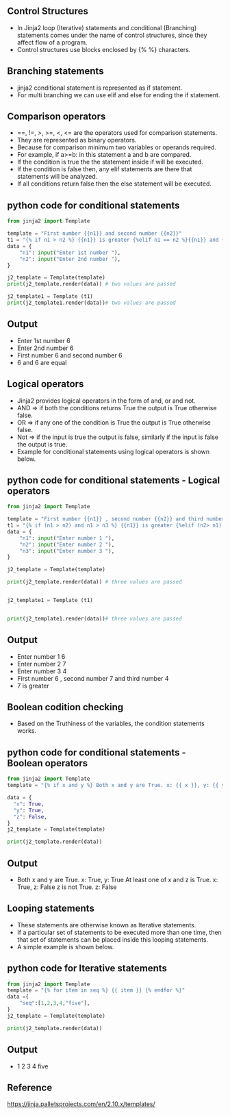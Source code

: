 ## Control Structures

- In Jinja2 loop (Iterative) statements and conditional (Branching) statements comes under the name of control structures, since they affect flow of a program. 
- Control structures use blocks enclosed by {%   %} characters.

## Branching statements

- jinja2 conditional statement is represented as if statement. 
- For multi branching we can use elif and else for ending the if statement.

## Comparison operators 
- ==, !=, >, >=, <, <= are the operators used for comparison statements. 
- They are represented as binary operators. 
- Because for comparison minimum two variables or operands required. 
- For example, if a>=b: in this statement a and b are compared.
- If the condition is true the the statement inside if will be executed. 
- If the condition is false then, any elif statements are there that statements will be analyzed. 
- If all conditions return false then the else statement will be executed.


## python code for conditional statements
```python linenums="1"
from jinja2 import Template

template = "First number {{n1}} and second number {{n2}}"
t1 = "{% if n1 > n2 %} {{n1}} is greater {%elif n1 == n2 %}{{n1}} and {{n2}} are equal {% else %} {{n2}} is greater {% endif %}"
data = {
    "n1": input("Enter 1st number "),
    "n2": input("Enter 2nd number "),
}

j2_template = Template(template)
print(j2_template.render(data)) # two values are passed

j2_template1 = Template (t1) 
print(j2_template1.render(data))# two values are passed
```

## Output 
- Enter 1st number 6
- Enter 2nd number 6
- First number 6 and second number 6
- 6 and 6 are equal 

## Logical operators

- Jinja2 provides logical operators in the form of and, or and not. 
- AND => if both the conditions returns True the output is True otherwise false. 
- OR => if any one of the condition is True the output is True otherwise false. 
- Not => if the input is true the output is false, similarly if the input is false the output is true. 
- Example for conditional statements using logical operators is shown below.
## python code for conditional statements - Logical operators
```python linenums="1"
from jinja2 import Template

template = "First number {{n1}} , second number {{n2}} and third number{{n3}} "
t1 = "{% if (n1 > n2) and n1 > n3 %} {{n1}} is greater {%elif (n2> n1) and (n2 >n3) %}{{n2}} is greater {% else %} {{n3}} is greater {% endif %}"
data = {
    "n1": input("Enter number 1 "),
    "n2": input("Enter number 2 "),
    "n3": input("Enter number 3 "),
}

j2_template = Template(template)

print(j2_template.render(data)) # three values are passed


j2_template1 = Template (t1) 


print(j2_template1.render(data))# three values are passed
```
## Output
- Enter number 1 6
- Enter number 2 7
- Enter number 3 4
- First number 6 , second number 7 and third number 4 
- 7 is greater

## Boolean codition checking

- Based on the Truthiness of the variables, the condition statements works.
## python code for conditional statements - Boolean operators
```python linenums="1"
from jinja2 import Template
template = "{% if x and y %} Both x and y are True. x: {{ x }}, y: {{ y }} {% endif %} {% if x or z %} At least one of x and z is True. x: {{ x }}, z: {{ z }} {% endif %} {% if not z %} z is not True. z: {{ z }} {% endif %}"

data = {
  "x": True,
  "y": True,
  "z": False,
}
j2_template = Template(template)

print(j2_template.render(data))
```
## Output
- Both x and y are True. x: True, y: True   At least one of x and z is True. x: True, z: False   z is not True. z: False

## Looping statements 
- These statements are otherwise known as Iterative statements. 
- If a particular set of statements to be executed more than one time, then that set of statements can be placed inside this looping statements. 
- A simple example is shown below.
## python code for Iterative statements 
```python linenums="1"
from jinja2 import Template
template = "{% for item in seq %} {{ item }} {% endfor %}"
data ={
    "seq":[1,2,3,4,"five"],
}
j2_template = Template(template)

print(j2_template.render(data))
```
## Output
- 1  2  3  4  five

## Reference
https://jinja.palletsprojects.com/en/2.10.x/templates/